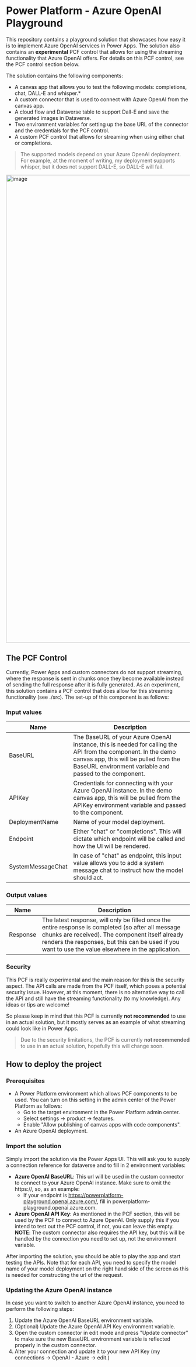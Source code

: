 # Power Platform - Azure OpenAI Playground

This repository contains a playground solution that showcases how easy it is to implement Azure OpenAI services in Power Apps. The solution also contains an __experimental__ PCF control that allows for using the streaming functionality that Azure OpenAI offers. For details on this PCF control, see the PCF control section below.

The solution contains the following components:
- A canvas app that allows you to test the following models: completions, chat, DALL-E and whisper.* 
- A custom connector that is used to connect with Azure OpenAI from the canvas app.
- A cloud flow and Dataverse table to support Dall-E and save the generated images in Dataverse.
- Two environment variables for setting up the base URL of the connector and the credentials for the PCF control.
- A custom PCF control that allows for streaming when using either chat or completions.

> The supported models depend on your Azure OpenAI deployment. For example, at the moment of writing, my deployment supports whisper, but it does not support DALL-E, so DALL-E will fail.

<img width="1279" alt="image" src="https://github.com/BoelenJ/pp-azure-openai-playground/assets/117845677/402a88c5-6ec0-4ac4-b4a8-420ce0930550">

## The PCF Control

Currently, Power Apps and custom connectors do not support streaming, where the response is sent in chunks once they become available instead of sending the full response after it is fully generated. As an experiment, this solution contains a PCF control that does allow for this streaming functionality (see ./src). The set-up of this component is as follows:

### Input values
| Name | Description |
| ---- | ----------- |
| BaseURL | The BaseURL of your Azure OpenAI instance, this is needed for calling the API from the component. In the demo canvas app, this will be pulled from the BaseURL environment variable and passed to the component. |
| APIKey | Credentials for connecting with your Azure OpenAI instance. In the demo canvas app, this will be pulled from the APIKey environment variable and passed to the component. |
| DeploymentName | Name of your model deployment. |
| Endpoint | Either "chat" or "completions". This will dictate which endpoint will be called and how the UI will be rendered. | 
| SystemMessageChat | In case of "chat" as endpoint, this input value allows you to add a system message chat to instruct how the model should act. | 

### Output values

| Name | Description |
| ---- | ----------- |
| Response | The latest response, will only be filled once the entire response is completed (so after all message chunks are received). The component itself already renders the responses, but this can be used if you want to use the value elsewhere in the application. |

### Security
This PCF is really experimental and the main reason for this is the security aspect. The API calls are made from the PCF itself, which poses a potential security issue. However, at this moment, there is no alternative way to call the API and still have the streaming functionality (to my knowledge). Any ideas or tips are welcome!

So please keep in mind that this PCF is currently __not recommended__ to use in an actual solution, but it mostly serves as an example of what streaming could look like in Power Apps. 

> Due to the security limitations, the PCF is currently __not recommended__ to use in an actual solution, hopefully this will change soon.


## How to deploy the project


### Prerequisites
- A Power Platform environment which allows PCF components to be used. You can turn on this setting in the admin center of the Power Platform as follows: 
  - Go to the target environment in the Power Platform admin center.
  - Select settings -> product -> features.
  - Enable "Allow publishing of canvas apps with code components".
- An Azure OpenAI deployment.

### Import the solution
Simply import the solution via the Power Apps UI. This will ask you to supply a connection reference for dataverse and to fill in 2 environment variables:

- __Azure OpenAI BaseURL__: This url will be used in the custom connector to connect to your Azure OpenAI instance. Make sure to omit the https://, so, as an example:
    - If your endpoint is https://powerplatform-playground.openai.azure.com/, fill in powerplatform-playground.openai.azure.com.
- __Azure OpenAI API Key__: As mentioned in the PCF section, this will be used by the PCF to connect to Azure OpenAI. Only supply this if you intend to test out the PCF control, if not, you can leave this empty. __NOTE__: The custom connector also requires the API key, but this will be handled by the connection you need to set up, not the environment variable.

After importing the solution, you should be able to play the app and start testing the APIs. Note that for each API, you need to specify the model name of your model deployment on the right hand side of the screen as this is needed for constructing the url of the request.

### Updating the Azure OpenAI instance
In case you want to switch to another Azure OpenAI instance, you need to perform the following steps:
1. Update the Azure OpenAI BaseURL environment variable.
2. (Optional) Update the Azure OpenAI API Key environment variable.
3. Open the custom connector in edit mode and press "Update connector" to make sure the new BaseURL environment variable is reflected properly in the custom connector.
4. Alter your connection and update it to your new API Key (my connections -> OpenAI - Azure -> edit.)
